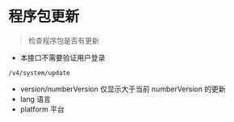 # 程序包更新

> 检查程序包是否有更新
* 本接口不需要验证用户登录

```GET
/v4/system/update
```

* version/numberVersion 仅显示大于当前 numberVersion 的更新
* lang 语言
* platform 平台
